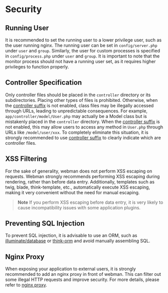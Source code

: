 # Security

## Running User
It is recommended to set the running user to a lower privilege user, such as the user running nginx. The running user can be set in `config/server.php` under `user` and `group`. Similarly, the user for custom processes is specified in `config/process.php` under `user` and `group`. It is important to note that the monitor process should not have a running user set, as it requires higher privileges to function properly.

## Controller Specification
Only controller files should be placed in the `controller` directory or its subdirectories. Placing other types of files is prohibited. Otherwise, when the [controller suffix](https://www.workerman.net/doc/webman/controller.html#%E6%8E%A7%E5%88%B6%E5%99%A8%E5%90%8E%E7%BC%80) is not enabled, class files may be illegally accessed through URLs, leading to unpredictable consequences. For example, `app/controller/model/User.php` may actually be a Model class but is mistakenly placed in the `controller` directory. When the [controller suffix](https://www.workerman.net/doc/webman/controller.html#%E6%8E%A7%E5%88%B6%E5%99%A8%E5%90%8E%E7%BC%80) is not enabled, this may allow users to access any method in `User.php` through URLs like `/model/user/xxx`. To completely eliminate this situation, it is strongly recommended to use [controller suffix](https://www.workerman.net/doc/webman/controller.html#%E6%8E%A7%E5%88%B6%E5%99%A8%E5%90%8E%E7%BC%80) to clearly indicate which are controller files.

## XSS Filtering
For the sake of generality, webman does not perform XSS escaping on requests. Webman strongly recommends performing XSS escaping during rendering, rather than before data entry. Additionally, templates such as twig, blade, think-template, etc., automatically execute XSS escaping, making it very convenient without the need for manual escaping.

> **Note**
> If you perform XSS escaping before data entry, it is very likely to cause incompatibility issues with some application plugins.

## Preventing SQL Injection
To prevent SQL injection, it is advisable to use an ORM, such as [illuminate/database](https://www.workerman.net/doc/webman/db/tutorial.html) or [think-orm](https://www.workerman.net/doc/webman/db/thinkorm.html) and avoid manually assembling SQL.

## Nginx Proxy
When exposing your application to external users, it is strongly recommended to add an nginx proxy in front of webman. This can filter out some illegal HTTP requests and improve security. For more details, please refer to [nginx proxy](nginx-proxy.md).